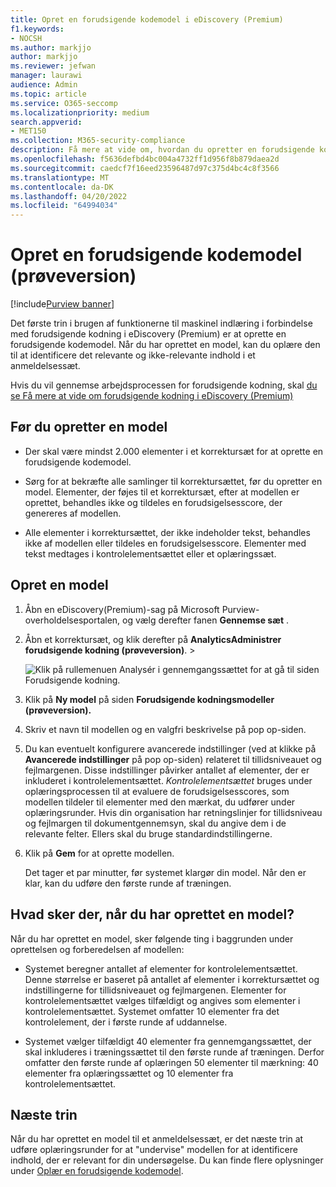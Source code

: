 ```yaml
---
title: Opret en forudsigende kodemodel i eDiscovery (Premium)
f1.keywords:
- NOCSH
ms.author: markjjo
author: markjjo
ms.reviewer: jefwan
manager: laurawi
audience: Admin
ms.topic: article
ms.service: O365-seccomp
ms.localizationpriority: medium
search.appverid:
- MET150
ms.collection: M365-security-compliance
description: Få mere at vide om, hvordan du opretter en forudsigende kodemodel i eDiscovery (Premium). Dette er det første trin i brugen af funktionerne til maskinel indlæring i eDiscovery (Premium) for at hjælpe dig med at identificere relevant og ikke-relevant indhold i et korrektursæt.
ms.openlocfilehash: f5636defbd4bc004a4732ff1d956f8b879daea2d
ms.sourcegitcommit: caedcf7f16eed23596487d97c375d4bc4c8f3566
ms.translationtype: MT
ms.contentlocale: da-DK
ms.lasthandoff: 04/20/2022
ms.locfileid: "64994034"
---
```

# <a name="create-a-predictive-coding-model-preview"></a>Opret en forudsigende kodemodel (prøveversion)

[!include[Purview banner](../includes/purview-rebrand-banner.md)]

Det første trin i brugen af funktionerne til maskinel indlæring i forbindelse med forudsigende kodning i eDiscovery (Premium) er at oprette en forudsigende kodemodel. Når du har oprettet en model, kan du oplære den til at identificere det relevante og ikke-relevante indhold i et anmeldelsessæt.

Hvis du vil gennemse arbejdsprocessen for forudsigende kodning, skal [du se Få mere at vide om forudsigende kodning i eDiscovery (Premium)](predictive-coding-overview.md#the-predictive-coding-workflow)

## <a name="before-you-create-a-model"></a>Før du opretter en model

- Der skal være mindst 2.000 elementer i et korrektursæt for at oprette en forudsigende kodemodel.

- Sørg for at bekræfte alle samlinger til korrektursættet, før du opretter en model. Elementer, der føjes til et korrektursæt, efter at modellen er oprettet, behandles ikke og tildeles en forudsigelsesscore, der genereres af modellen.

- Alle elementer i korrektursættet, der ikke indeholder tekst, behandles ikke af modellen eller tildeles en forudsigelsesscore. Elementer med tekst medtages i kontrolelementsættet eller et oplæringssæt.

## <a name="create-a-model"></a>Opret en model

1. Åbn en eDiscovery(Premium)-sag på Microsoft Purview-overholdelsesportalen, og vælg derefter fanen **Gennemse sæt** .

2. Åbn et korrektursæt, og klik derefter på **AnalyticsAdministrer forudsigende kodning (prøveversion)**. > 

   ![Klik på rullemenuen Analysér i gennemgangssættet for at gå til siden Forudsigende kodning.](..\media\ManagePredictiveCoding.png)

3. Klik på **Ny model** på siden **Forudsigende kodningsmodeller (prøveversion).**

4. Skriv et navn til modellen og en valgfri beskrivelse på pop op-siden.

5. Du kan eventuelt konfigurere avancerede indstillinger (ved at klikke på **Avancerede indstillinger** på pop op-siden) relateret til tillidsniveauet og fejlmargenen. Disse indstillinger påvirker antallet af elementer, der er inkluderet i kontrolelementsættet. *Kontrolelementsættet* bruges under oplæringsprocessen til at evaluere de forudsigelsesscores, som modellen tildeler til elementer med den mærkat, du udfører under oplæringsrunder. Hvis din organisation har retningslinjer for tillidsniveau og fejlmargen til dokumentgennemsyn, skal du angive dem i de relevante felter. Ellers skal du bruge standardindstillingerne.

6. Klik på **Gem** for at oprette modellen.

   Det tager et par minutter, før systemet klargør din model. Når den er klar, kan du udføre den første runde af træningen.

## <a name="what-happens-after-you-create-a-model"></a>Hvad sker der, når du har oprettet en model?

Når du har oprettet en model, sker følgende ting i baggrunden under oprettelsen og forberedelsen af modellen:

- Systemet beregner antallet af elementer for kontrolelementsættet. Denne størrelse er baseret på antallet af elementer i korrektursættet og indstillingerne for tillidsniveauet og fejlmargenen. Elementer for kontrolelementsættet vælges tilfældigt og angives som elementer i kontrolelementsættet. Systemet omfatter 10 elementer fra det kontrolelement, der i første runde af uddannelse.

- Systemet vælger tilfældigt 40 elementer fra gennemgangssættet, der skal inkluderes i træningssættet til den første runde af træningen. Derfor omfatter den første runde af oplæringen 50 elementer til mærkning: 40 elementer fra oplæringssættet og 10 elementer fra kontrolelementsættet.

## <a name="next-steps"></a>Næste trin

Når du har oprettet en model til et anmeldelsessæt, er det næste trin at udføre oplæringsrunder for at "undervise" modellen for at identificere indhold, der er relevant for din undersøgelse. Du kan finde flere oplysninger under [Oplær en forudsigende kodemodel](predictive-coding-train-model.md).
